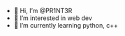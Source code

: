 - 👋 Hi, I’m @PR1NT3R
- 👀 I’m interested in web dev
- 🌱 I’m currently learning python, c++
<!-- - 💞️ I’m looking to collaborate on ...
- 📫 How to reach me ... --->

<!---
PR1NT3R/PR1NT3R is a ✨ special ✨ repository because its `README.md` (this file) appears on your GitHub profile.
You can click the Preview link to take a look at your changes.
--->
